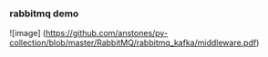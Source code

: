 ### rabbitmq demo
![image] (https://github.com/anstones/py-collection/blob/master/RabbitMQ/rabbitmq_kafka/middleware.pdf)
